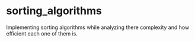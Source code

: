 # sorting_algorithms
Implementing sorting algorithms while analyzing there complexity and how efficient each one of them is.
